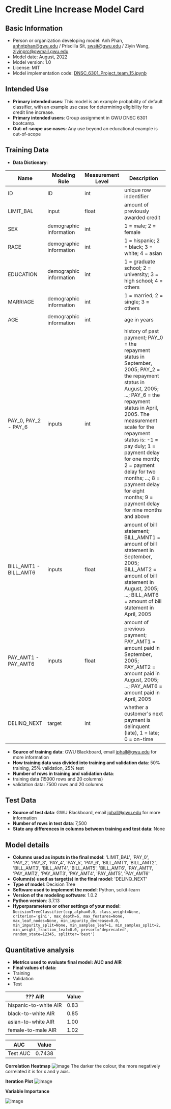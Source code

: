 # Credit Line Increase Model Card

## Basic Information
* Person or organization developing model: 
 Anh Phan, anhntphan@gwu.edu /
 Priscilla Sit, swsit@gwu.edu /
 Ziyin Wang, ziyinprc@gwmail.gwu.edu 
* Model date: August, 2022
* Model version: 1.0
* License: MIT
* Model implementation code: [DNSC_6301_Project_team_15.ipynb](https://github.com/tuananh28394/DNSC-6301/blob/2878c85f88399c9da87d59385f475308bb8cef24/DNSC_6301_Project_team_15.ipynb)

## Intended Use
* **Primary intended uses**: This model is an example probability of default classifier, with an example use case for determining eligibility for a credit line increase.
* **Primary intended users**: Group assignment in GWU DNSC 6301 bootcamp.
* **Out-of-scope use cases**: Any use beyond an educational example is out-of-scope

## Training Data
* **Data Dictionary**:

Name          | Modeling Role | Measurement Level | Description
------------- | ------------- | -------------     | -------------
ID            | ID            | int               | unique row indentifier
LIMIT_BAL     | input         | float             | amount of previously awarded credit
SEX           | demographic information            | int               | 1 = male; 2 = female
RACE     | demographic information         | int             | 1 = hispanic; 2 = black; 3 = white; 4 = asian
EDUCATION           | demographic information            | int               | 1 = graduate school; 2 = university; 3 = high school; 4 = others
MARRIAGE     | demographic information         | int             | 1 = married; 2 = single; 3 = others
AGE           | demographic information          | int               | age in years
PAY_0, PAY_2 - PAY_6     | inputs         | int             | history of past payment; PAY_0 = the repayment status in September, 2005; PAY_2 = the repayment status in August, 2005; ...; PAY_6 = the repayment status in April, 2005. The measurement scale for the repayment status is: -1 = pay duly; 1 = payment delay for one month; 2 = payment delay for two months; ...; 8 = payment delay for eight months; 9 = payment delay for nine months and above
BILL_AMT1 - BILL_AMT6     | inputs         | float             | amount of bill statement; BILL_AMNT1 = amount of bill statement in September, 2005; BILL_AMT2 = amount of bill statement in August, 2005; ...; BILL_AMT6 = amount of bill statement in April, 2005
PAY_AMT1 - PAY_AMT6           | inputs         | float               | amount of previous payment; PAY_AMT1 = amount paid in September, 2005; PAY_AMT2 = amount paid in August, 2005; ...; PAY_AMT6 = amount paid in April, 2005
DELINQ_NEXT	           | target          | int               | whether a customer's next payment is delinquent (late), 1 = late; 0 = on-time

* **Source of training data**: GWU Blackboard, email jphall@gwu.edu for more information
* **How training data was divided into training and validation data**: 50% training, 25% validation, 25% test
* **Number of rows in training and validation data**:
 * training data (15000 rows and 20 columns)
 * validation data: 7500 rows and 20 columns

## Test Data
* **Source of test data**: GWU Blackboard, email jphall@gwu.edu for more information
* **Number of rows in test data**: 7,500
* **State any differences in columns between training and test data**: None

## Model details
* **Columns used as inputs in the final model**: 'LIMIT_BAL', 'PAY_0', 'PAY_2', 'PAY_3', 'PAY_4', 'PAY_5', 'PAY_6', 'BILL_AMT1', 'BILL_AMT2', 'BILL_AMT3', 'BILL_AMT4', 'BILL_AMT5', 'BILL_AMT6', 'PAY_AMT1', 'PAY_AMT2', 'PAY_AMT3', 'PAY_AMT4', 'PAY_AMT5', 'PAY_AMT6'
* **Column(s) used as target(s) in the final model**: 'DELINQ_NEXT'
* **Type of model**: Decision Tree
* **Software used to implement the model**: Python, scikit-learn
* **Version of the modeling software**: 1.0.2
* **Python version**: 3.7.13
* **Hyperparameters or other settings of your model**:
`DecisionTreeClassifier(ccp_alpha=0.0, class_weight=None, criterion='gini',
                       max_depth=6, max_features=None, max_leaf_nodes=None,
                       min_impurity_decrease=0.0, min_impurity_split=None,
                       min_samples_leaf=1, min_samples_split=2,
                       min_weight_fraction_leaf=0.0, presort='deprecated',
                       random_state=12345, splitter='best')`

## Quantitative analysis
* **Metrics used to evaluate final model: AUC and AIR**
* **Final values of data:**
* Training 
* Validation 
* Test 

??? AIR | Value
-------------- | --------------
hispanic-to-white AIR| 0.83 
black-to-white AIR| 0.85
asian-to-white AIR| 1.00
female-to-male AIR| 1.02

AUC | Value
-------------- | --------------
Test AUC| 0.7438

**Correlation Heatmap**
![image](https://user-images.githubusercontent.com/112098061/186761364-d52d5f90-e852-4d2e-a8d6-b1e496dbac2c.png)
The darker the colour, the more negatively correlated it is for x and y axis.

**Iteration Plot**
![image](https://user-images.githubusercontent.com/112098061/186762616-fb636c4a-5021-43c4-8cdf-77ccb1176fb1.png)


**Variable Importance**

![image](https://user-images.githubusercontent.com/112098061/186762464-3eccd1cf-5dcb-4036-b17f-4d9c4fd735d9.png)


